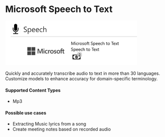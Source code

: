 # Microsoft Speech to Text

![](../.gitbook/assets/48.png)

Quickly and accurately transcribe audio to text in more than 30 languages. Customize models to enhance accuracy for domain-specific terminology.

#### Supported Content Types

* Mp3

#### Possible use cases

* Extracting Music lyrics from a song
* Create meeting notes based on recorded audio


